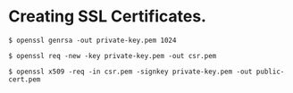 # Creating SSL Certificates.

`$ openssl genrsa -out private-key.pem 1024`

`$ openssl req -new -key private-key.pem -out csr.pem`

`$ openssl x509 -req -in csr.pem -signkey private-key.pem -out public-cert.pem`